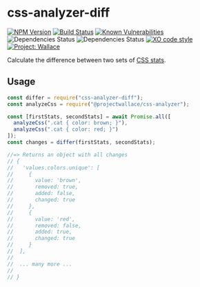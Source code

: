 # css-analyzer-diff

[![NPM Version](https://img.shields.io/npm/v/css-analyzer-diff.svg)](https://www.npmjs.com/package/css-analyzer-diff)
[![Build Status](https://travis-ci.org/bartveneman/css-analyzer-diff.svg?branch=master)](https://travis-ci.org/bartveneman/css-analyzer-diff)
[![Known Vulnerabilities](https://snyk.io/test/github/bartveneman/css-analyzer-diff/badge.svg)](https://snyk.io/test/github/bartveneman/css-analyzer-diff)
![Dependencies Status](https://img.shields.io/david/bartveneman/css-analyzer-diff.svg)
![Dependencies Status](https://img.shields.io/david/dev/bartveneman/css-analyzer-diff.svg)
[![XO code style](https://img.shields.io/badge/code_style-XO-5ed9c7.svg)](https://github.com/sindresorhus/xo)
[![Project: Wallace](https://img.shields.io/badge/Project-Wallace-29c87d.svg)](https://www.projectwallace.com/oss)

Calculate the difference between two sets of [CSS stats](https://github.com/projectwallace/css-analyzer).

## Usage

```js
const differ = require("css-analyzer-diff");
const analyzeCss = require("@projectwallace/css-analyzer");

const [firstStats, secondStats] = await Promise.all([
  analyzeCss(".cat { color: brown; }"),
  analyzeCss(".cat { color: red; }")
]);
const changes = differ(firstStats, secondStats);

//=> Returns an object with all changes
// {
//   'values.colors.unique': [
//     {
//       value: 'brown',
//       removed: true,
//       added: false,
//       changed: true
//     },
//     {
//       value: 'red',
//       removed: false,
//       added: true,
//       changed: true
//     }
//  ],
//
//  ... many more ...
//
// }
```
